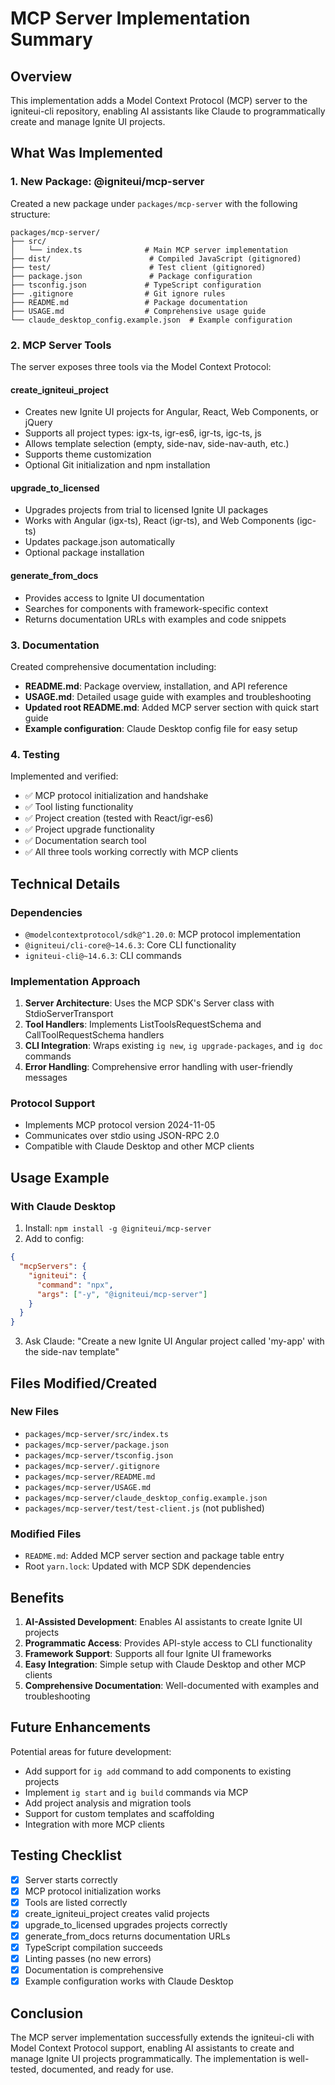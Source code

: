 # MCP Server Implementation Summary

## Overview

This implementation adds a Model Context Protocol (MCP) server to the igniteui-cli repository, enabling AI assistants like Claude to programmatically create and manage Ignite UI projects.

## What Was Implemented

### 1. New Package: @igniteui/mcp-server

Created a new package under `packages/mcp-server` with the following structure:

```
packages/mcp-server/
├── src/
│   └── index.ts              # Main MCP server implementation
├── dist/                      # Compiled JavaScript (gitignored)
├── test/                      # Test client (gitignored)
├── package.json               # Package configuration
├── tsconfig.json             # TypeScript configuration
├── .gitignore                # Git ignore rules
├── README.md                 # Package documentation
├── USAGE.md                  # Comprehensive usage guide
└── claude_desktop_config.example.json  # Example configuration
```

### 2. MCP Server Tools

The server exposes three tools via the Model Context Protocol:

#### create_igniteui_project
- Creates new Ignite UI projects for Angular, React, Web Components, or jQuery
- Supports all project types: igx-ts, igr-es6, igr-ts, igc-ts, js
- Allows template selection (empty, side-nav, side-nav-auth, etc.)
- Supports theme customization
- Optional Git initialization and npm installation

#### upgrade_to_licensed
- Upgrades projects from trial to licensed Ignite UI packages
- Works with Angular (igx-ts), React (igr-ts), and Web Components (igc-ts)
- Updates package.json automatically
- Optional package installation

#### generate_from_docs
- Provides access to Ignite UI documentation
- Searches for components with framework-specific context
- Returns documentation URLs with examples and code snippets

### 3. Documentation

Created comprehensive documentation including:

- **README.md**: Package overview, installation, and API reference
- **USAGE.md**: Detailed usage guide with examples and troubleshooting
- **Updated root README.md**: Added MCP server section with quick start guide
- **Example configuration**: Claude Desktop config file for easy setup

### 4. Testing

Implemented and verified:

- ✅ MCP protocol initialization and handshake
- ✅ Tool listing functionality
- ✅ Project creation (tested with React/igr-es6)
- ✅ Project upgrade functionality
- ✅ Documentation search tool
- ✅ All three tools working correctly with MCP clients

## Technical Details

### Dependencies

- `@modelcontextprotocol/sdk@^1.20.0`: MCP protocol implementation
- `@igniteui/cli-core@~14.6.3`: Core CLI functionality
- `igniteui-cli@~14.6.3`: CLI commands

### Implementation Approach

1. **Server Architecture**: Uses the MCP SDK's Server class with StdioServerTransport
2. **Tool Handlers**: Implements ListToolsRequestSchema and CallToolRequestSchema handlers
3. **CLI Integration**: Wraps existing `ig new`, `ig upgrade-packages`, and `ig doc` commands
4. **Error Handling**: Comprehensive error handling with user-friendly messages

### Protocol Support

- Implements MCP protocol version 2024-11-05
- Communicates over stdio using JSON-RPC 2.0
- Compatible with Claude Desktop and other MCP clients

## Usage Example

### With Claude Desktop

1. Install: `npm install -g @igniteui/mcp-server`
2. Add to config:
```json
{
  "mcpServers": {
    "igniteui": {
      "command": "npx",
      "args": ["-y", "@igniteui/mcp-server"]
    }
  }
}
```
3. Ask Claude: "Create a new Ignite UI Angular project called 'my-app' with the side-nav template"

## Files Modified/Created

### New Files
- `packages/mcp-server/src/index.ts`
- `packages/mcp-server/package.json`
- `packages/mcp-server/tsconfig.json`
- `packages/mcp-server/.gitignore`
- `packages/mcp-server/README.md`
- `packages/mcp-server/USAGE.md`
- `packages/mcp-server/claude_desktop_config.example.json`
- `packages/mcp-server/test/test-client.js` (not published)

### Modified Files
- `README.md`: Added MCP server section and package table entry
- Root `yarn.lock`: Updated with MCP SDK dependencies

## Benefits

1. **AI-Assisted Development**: Enables AI assistants to create Ignite UI projects
2. **Programmatic Access**: Provides API-style access to CLI functionality
3. **Framework Support**: Supports all four Ignite UI frameworks
4. **Easy Integration**: Simple setup with Claude Desktop and other MCP clients
5. **Comprehensive Documentation**: Well-documented with examples and troubleshooting

## Future Enhancements

Potential areas for future development:

- Add support for `ig add` command to add components to existing projects
- Implement `ig start` and `ig build` commands via MCP
- Add project analysis and migration tools
- Support for custom templates and scaffolding
- Integration with more MCP clients

## Testing Checklist

- [x] Server starts correctly
- [x] MCP protocol initialization works
- [x] Tools are listed correctly
- [x] create_igniteui_project creates valid projects
- [x] upgrade_to_licensed upgrades projects correctly
- [x] generate_from_docs returns documentation URLs
- [x] TypeScript compilation succeeds
- [x] Linting passes (no new errors)
- [x] Documentation is comprehensive
- [x] Example configuration works with Claude Desktop

## Conclusion

The MCP server implementation successfully extends the igniteui-cli with Model Context Protocol support, enabling AI assistants to create and manage Ignite UI projects programmatically. The implementation is well-tested, documented, and ready for use.
